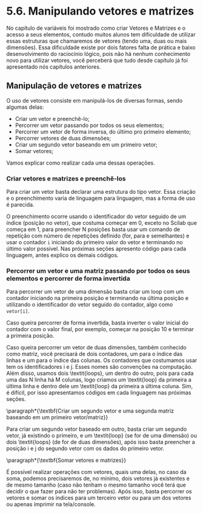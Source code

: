 # 5.6. Manipulando vetores e matrizes

No capítulo de variáveis foi mostrado como criar Vetores e Matrizes e o acesso a seus elementos, contudo muitos alunos tem dificuldade de utilizar essas estruturas que chamaremos de vetores \(tendo uma, duas ou mais dimensões\). Essa dificuldade existe por dois fatores falta de prática e baixo desenvolvimento do raciocínio lógico, pois não há nenhum conhecimento novo para utilizar vetores, você perceberá que tudo desde capítulo já foi apresentado nós capítulos anteriores.

## Manipulação de vetores e matrizes

O uso de vetores consiste em manipulá-los de diversas formas, sendo algumas delas:

* Criar um vetor e preenchê-lo;
* Percorrer um vetor passando por todos os seus elementos;
* Percorrer um vetor de forma inversa, do último pro primeiro elemento;
* Percorrer vetores de duas dimensões;
* Criar um segundo vetor baseando em um primeiro vetor;
* Somar vetores;

Vamos explicar como realizar cada uma dessas operações. 

### Criar vetores e matrizes e preenchê-los

Para criar um vetor basta declarar uma estrutura do tipo vetor. Essa criação e o preenchimento varia de linguagem para linguagem, mas a forma de uso é parecida.

O preenchimento ocorre usando o identificador do vetor seguido de um índice \(posição no vetor\), que costuma começar em 0, exceto no Scilab que começa em 1, para preencher N posições basta usar um comando de repetição com número de repetições definido \(for, para e semelhantes\) e usar o contador `i` iniciando do primeiro valor do vetor e terminando no último valor possível. Nas próximas seções apresento código para cada linguagem, antes explico os demais códigos.

### Percorrer um vetor e uma matriz passando por todos os seus elementos e percorrer de forma invertida

Para percorrer um vetor de uma dimensão basta criar um loop com um contador iniciando na primeira posição e terminando na última posição e utilizando o identificador do vetor seguido do contador, algo como `vetor[i]`.

Caso queira percorrer de forma invertida, basta inverter o valor inicial do contador com o valor final, por exemplo, começar na posição 10 e terminar a primeira posição.

Caso queira percorrer um vetor de duas dimensões, também conhecido como matriz, você precisará de dois contadores, um para o índice das linhas e um para o índice das colunas. Os contadores que costumamos usar tem os identificadores i e j. Esses nomes são convenções na computação. Além disso, usamos dois \textit{loops}, um dentro do outro, pois para cada uma das N linha há M colunas, logo criamos um \textit{loop} da primeira a última linha e dentro dele um \textit{loop} da primeira a última coluna. Sim, é difícil, por isso apresentamos códigos em cada linguagem nas próximas seções.



\paragraph\*{\textbf{Criar um segundo vetor e uma segunda matriz baseando em um primeiro vetor/matriz}}



Para criar um segundo vetor baseado em outro, basta criar um segundo vetor, já existindo o primeiro, e um \textit{loop} \(se for de uma dimensão\) ou dois \textit{loops} \(de for de duas dimensões\), após isso basta preencher a posição i e j do segundo vetor com os dados do primeiro vetor.



\paragraph\*{\textbf{Somar vetores e matrizes}}

É possível realizar operações com vetores, quais uma delas, no caso da soma, podemos precisaremos de, no mínimo, dois vetores já existentes e de mesmo tamanho \(caso não tenham o mesmo tamanho você terá que decidir o que fazer para não ter problemas\). Após isso, basta percorrer os vetores e somar os índices para um terceiro vetor ou para um dos vetores ou apenas imprimir na tela/console.

